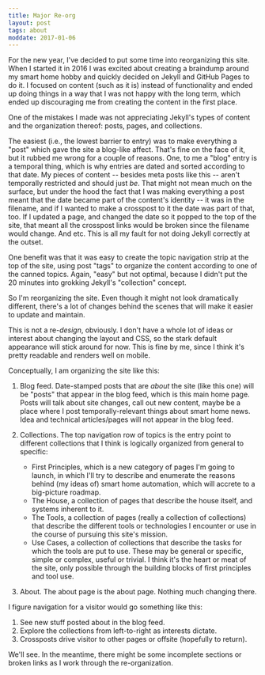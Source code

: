 ```yaml
---
title: Major Re-org
layout: post
tags: about
moddate: 2017-01-06
---
```


For the new year, I've decided to put some time into reorganizing this site. When I started it in 2016 I was excited about creating a braindump around my smart home hobby and quickly decided on Jekyll and GitHub Pages to do it. I focused on content (such as it is) instead of functionality and ended up doing things in a way that I was not happy with the long term, which ended up discouraging me from creating the content in the first place.

One of the mistakes I made was not appreciating Jekyll's types of content and the organization thereof: posts, pages, and collections.

The easiest (i.e., the lowest barrier to entry) was to make everything a "post" which gave the site a blog-like affect. That's fine on the face of it, but it rubbed me wrong for a couple of reasons. One, to me a "blog" entry is a temporal thing, which is why entries are dated and sorted according to that date. My pieces of content -- besides meta posts like this -- aren't temporally restricted and should just *be*. That might not mean much on the surface, but under the hood the fact that I was making everything a post meant that the date became part of the content's identity -- it was in the filename, and if I wanted to make a crosspost to it the date was part of that, too. If I updated a page, and changed the date so it popped to the top of the site, that meant all the crosspost links would be broken since the filename would change. And etc. This is all my fault for not doing Jekyll correctly at the outset.

One benefit was that it was easy to create the topic navigation strip at the top of the site, using post "tags" to organize the content according to one of the canned topics. Again, "easy" but not optimal, because I didn't put the 20 minutes into grokking Jekyll's "collection" concept.

So I'm reorganizing the site. Even though it might not look dramatically different, there's a lot of changes behind the scenes that will make it easier to update and maintain.

This is not a re-*design*, obviously. I don't have a whole lot of ideas or interest about changing the layout and CSS, so the stark default appearance will stick around for now. This is fine by me, since I think it's pretty readable and renders well on mobile.

Conceptually, I am organizing the site like this:

1. Blog feed. Date-stamped posts that are *about* the site (like this one) will be "posts" that appear in the blog feed, which is this main home page. Posts will talk about site changes, call out new content, maybe be a place where I post temporally-relevant things about smart home news. Idea and technical articles/pages will not appear in the blog feed.

2. Collections. The top navigation row of topics is the entry point to different collections that I think is logically organized from general to specific:

    * First Principles, which is a new category of pages I'm going to launch, in which I'll try to describe and enumerate the reasons behind (my ideas of) smart home automation, which will accrete to a big-picture roadmap.
    * The House, a collection of pages that describe the house itself, and systems inherent to it.
    * The Tools, a collection of pages (really a collection of collections) that describe the different tools or technologies I encounter or use in the course of pursuing this site's mission.
    * Use Cases, a collection of collections that describe the tasks for which the tools are put to use. These may be general or specific, simple or complex, useful or trivial. I think it's the heart or meat of the site, only possible through the building blocks of first principles and tool use.
    
3. About. The about page is the about page. Nothing much changing there.

I figure navigation for a visitor would go something like this:

1. See new stuff posted about in the blog feed.
2. Explore the collections from left-to-right as interests dictate.
3. Crossposts drive visitor to other pages or offsite (hopefully to return).

We'll see. In the meantime, there might be some incomplete sections or broken links as I work through the re-organization.